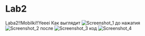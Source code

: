 # Lab2
Laba2!!Mobilki!!Yeeei
Как выглядит
![Screenshot_1](https://user-images.githubusercontent.com/57183841/146278836-b1fb539b-9823-4ff9-bb51-75f4c65d9f6d.png)
до нажатия
![Screenshot_2](https://user-images.githubusercontent.com/57183841/146278849-4b4611b6-e86c-4966-96bb-02628334c2b2.png)
после
![Screenshot_3](https://user-images.githubusercontent.com/57183841/146278853-c2c24f92-a4db-49dd-bf91-7d5e3f38266a.png)
код
![Screenshot_4](https://user-images.githubusercontent.com/57183841/146278856-61a56d99-f81c-44fe-ab8e-90504cdfaeea.png)
